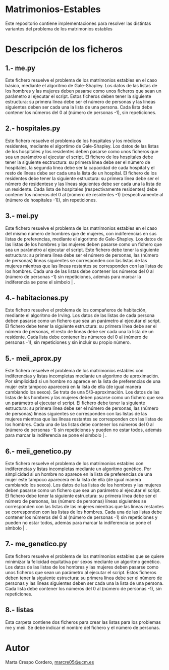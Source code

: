 # Matrimonios-Estables
Este repositorio contiene implementaciones para resolver las distintas variantes del problema de los matrimonios estables

Descripción de los ficheros
===========================

1.- me.py
---------

Este fichero resuelve el problema de los matrimonios estables en el caso básico, mediante el algoritmo de Gale-Shapley. Los datos de las listas de los hombres y las mujeres deben pasarse como unos ficheros que sean un parámetro al ejecutar el script. Estos ficheros deben tener la siguiente estructura: su primera línea debe ser el número de personas y las líneas siguientes deben ser cada una la lista de una persona. Cada lista debe contener los números del 0 al (número de personas -1), sin repeticiones.


2.- hospitales.py
-----------------

Este fichero resuelve el problema de los hospitales y los médicos residentes, mediante el algortimo de Gale-Shapley. Los datos de las listas de los hospitales y los residentes deben pasarse como unos ficheros que sea un parámetro al ejecutar el script. El fichero de los hospitales debe tener la siguiente esctructura: su primera línea debe ser el número de hospitales, la segunda línea debe ser la capacidad de cada hospital y el resto de líneas debe ser cada una la lista de un hospital. El fichero de los residentes debe tener la siguiente estructura: su primera línea debe ser el número de residentese y las líneas siguientes debe ser cada una la lista de un residente. Cada lista de hospitales (respectivamente residentes) debe contener los núneros del 0 al (número de residentes -1) (respectivamente al (número de hospitales -1)), sin repeticiones.


3.- mei.py
-----------

Este fichero resuelve el problema de los matrimonios estables en el caso del mismo número de hombres que de mujeres, con indiferencias en sus listas de preferencias, mediante el algoritmo de Gale-Shapley. Los datos de las listas de los hombres y las mujeres deben pasarse como un fichero que sea un parámetro al ejecutar el script. Este fichero debe tener la siguiente estructura: su primera línea debe ser el número de personas, las (número de personas) líneas siguientes se corresponden con las listas de las mujeres mientras que las líneas restantes se corresponden con las listas de los hombres. Cada una de las listas debe contener los números del 0 al (número de personas -1) sin repeticiones, además para marcar la indiferencia se pone el símbolo | .


4.- habitaciones.py
-------------------

Este fichero resuelve el problema de los compañeros de habitación, mediante el algoritmo de Irving. Los datos de las listas de cada persona deben pasarse como un fichero que sea un parámetro al ejecutar el script. El fichero debe tener la siguiente estructura: su primera línea debe ser el número de personas, el resto de líneas debe ser cada una la lista de un residente. Cada lista debe contener los números del 0 al (número de personas -1), sin repeticiones y sin incluir su propio número.

5.- meii_aprox.py
-----------------

Este fichero resuelve el problema de los matrimonios estables con indiferencias y listas incompletas mediante un algoritmo de aproximación. Por simplicidad si un hombre no aparece en la lista de preferencias de una mujer este tampoco aparecerá en la lista de ella (de igual manera cambiando los sexos). Se trata de una 5/3-aproximación. Los datos de las listas de los hombres y las mujeres deben pasarse como un fichero que sea un parámetro al ejecutar el script. El fichero debe tener la siguiente estructura: su primera línea debe ser el número de personas, las (número de personas) líneas siguientes se corresponden con las listas de las mujeres mientras que las líneas restantes se corresponden con las listas de los hombres. Cada una de las listas debe contener los números del 0 al (número de personas -1) sin repeticiones y pueden no estar todos, además para marcar la indiferencia se pone el símbolo | .

6.- meii_genetico.py
-------------------

Este fichero resuelve el problema de los matrimonios estables con indiferencias y listas incompletas mediante un algoritmo genético. Por simplicidad si un hombre no aparece en la lista de preferencias de una mujer este tampoco aparecerá en la lista de ella (de igual manera cambiando los sexos). Los datos de las listas de los hombres y las mujeres deben pasarse como un fichero que sea un parámetro al ejecutar el script. El fichero debe tener la siguiente estructura: su primera línea debe ser el número de personas, las (número de personas) líneas siguientes se corresponden con las listas de las mujeres mientras que las líneas restantes se corresponden con las listas de los hombres. Cada una de las listas debe contener los números del 0 al (número de personas -1) sin repeticiones y pueden no estar todos, además para marcar la indiferencia se pone el símbolo | .


7.- me_genetico.py
-----------------

Este fichero resuelve el problema de los matrimonios estables que se quiere minimizar la felicidad equitativa por sexos mediante un algoritmo genético. Los datos de las listas de los hombres y las mujeres deben pasarse como unos ficheros que sean un parámetro al ejecutar el script. Estos ficheros deben tener la siguiente estructura: su primera línea debe ser el número de personas y las líneas siguientes deben ser cada una la lista de una persona. Cada lista debe contener los números del 0 al (número de personas -1), sin repeticiones.

8.- listas
----------
Esta carpeta contiene dos ficheros para crear las listas para los problemas me y meii. Se debe indicar el nombre del fichero y el número de personas.

Autor
=====
Marta Crespo Cordero, marcre05@ucm.es
